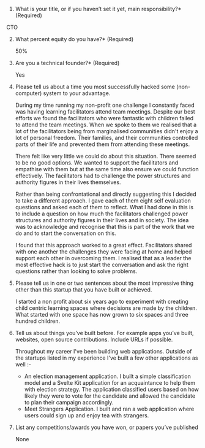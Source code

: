 1. What is your title, or if you haven’t set it yet, main responsibility?* (Required)

CTO

2. What percent equity do you have?* (Required)

	50%

3. Are you a technical founder?* (Required)

	Yes

4. Please tell us about a time you most successfully hacked some (non-computer) system to your advantage.

	During my time running my non-profit one challenge I constantly faced was having learning facilitators attend team meetings. Despite our best efforts we found the facilitators who were fantastic with children failed to attend the team meetings. When we spoke to them we realised that a lot of the facilitators being from marginalised communities didn't enjoy a lot of personal freedom. Their families, and their communities controlled parts of their life and prevented them from attending these meetings. 
	
	There felt like very little we could do about this situation. There seemed to be no good options. We wanted to support the facilitators and empathise with them but at the same time also ensure we could function effectively. The facilitators had to challenge the power structures and authority figures in their lives themselves.
	
	Rather than being confrontational and directly suggesting this I decided to take a different approach. I gave each of them eight self evaluation questions and asked each of them to reflect. What I had done in this is to include a question on how much the facilitators challenged power structures and authority figures in their lives and in society. The idea was to acknowledge and recognise that this is part of the work that we do and to start the conversation on this.
	
	I found that this approach worked to a great effect. Facilitators shared with one another the challenges they were facing at home and helped support each other in overcoming them. I realised that as a leader the most effective hack is to just start the conversation and ask the right questions rather than looking to solve problems. 

5. Please tell us in one or two sentences about the most impressive thing other than this startup that you have built or achieved.

	I started a non profit about six years ago to experiment with creating child centric learning spaces where decisions are made by the children. What started with one space has now grown to six spaces and three hundred children. 


6. Tell us about things you’ve built before. For example apps you’ve built, websites, open source contributions. Include URLs if possible.

	Throughout my career I've been building web applications. Outside of the startups listed in my experience I've built a few other applications as well :-
	- An election management application. I built a simple classification model and a Svelte Kit application for an acquaintance to help them with election strategy. The application classified users based on how likely they were to vote for the candidate and allowed the candidate to plan their campaign accordingly. 
	- Meet Strangers Application. I built and ran a web application where users could sign up and enjoy tea with strangers. 

7. List any competitions/awards you have won, or papers you’ve published

	None
